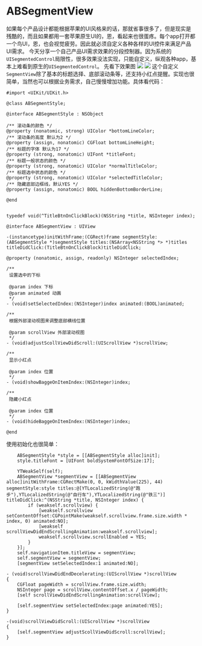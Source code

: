 # ABSegmentView
如果每个产品设计都能根据苹果的UI风格来的话，那就省事很多了，但是现实是残酷的，而且如果都用一套苹果原生UI的，恩，看起来也很蛋疼。每个app打开都一个鸟UI，恩，也会视觉疲劳。因此就必须自定义各种各样的UI控件来满足产品UI需求。
今天分享一个自己产品UI需求效果的分段控制器。因为系统的```UISegmentedControl```局限性，很多效果没法实现，只能自定义，纵观各种app，基本上难看到原生的```UISegmentedControl```。
先看下效果图
![](https://upload-images.jianshu.io/upload_images/439166-d10d71c56c10f4fa.gif?imageMogr2/auto-orient/strip)
![](https://upload-images.jianshu.io/upload_images/439166-2a930370318c9d5c.png?imageMogr2/auto-orient/strip%7CimageView2/2/w/1240)
这个自定义```SegmentView```除了基本的标题选择、底部滚动条等，还支持小红点提醒。实现也很简单，当然也可以根据业务需求，自己慢慢增加功能。具体看代码：
```
#import <UIKit/UIKit.h>

@class ABSegmentStyle;

@interface ABSegmentStyle : NSObject

/** 滚动条的颜色 */
@property (nonatomic, strong) UIColor *bottomLineColor;
/** 滚动条的高度 默认为2 */
@property (assign, nonatomic) CGFloat bottomLineHeight;
/** 标题的字体 默认为17 */
@property (strong, nonatomic) UIFont *titleFont;
/** 标题一般状态的颜色 */
@property (strong, nonatomic) UIColor *normalTitleColor;
/** 标题选中状态的颜色 */
@property (strong, nonatomic) UIColor *selectedTitleColor;
/** 隐藏底部边框线，默认YES */
@property (assign, nonatomic) BOOL hiddenBottomBorderLine;

@end


typedef void(^TitleBtnOnClickBlock)(NSString *title, NSInteger index);

@interface ABSegmentView : UIView

-(instancetype)initWithFrame:(CGRect)frame segmentStyle:(ABSegmentStyle *)segmentStyle titles:(NSArray<NSString *> *)titles titleDidClick:(TitleBtnOnClickBlock)titleDidClick;

@property (nonatomic, assign, readonly) NSInteger selectedIndex;

/**
 设置选中的下标

 @param index 下标
 @param animated 动画
 */
- (void)setSelectedIndex:(NSInteger)index animated:(BOOL)animated;

/**
 根据外部滚动视图来调整底部横线位置

 @param scrollView 外部滚动视图
 */
- (void)adjustScollViewDidScroll:(UIScrollView *)scrollView;

/**
 显示小红点

 @param index 位置
 */
- (void)showBaggeOnItemIndex:(NSInteger)index;

/**
 隐藏小红点
 
 @param index 位置
 */
- (void)hideBaggeOnItemIndex:(NSInteger)index;

@end
```

使用初始化也很简单：
```
    ABSegmentStyle *style = [[ABSegmentStyle alloc]init];
    style.titleFont = [UIFont boldSystemFontOfSize:17];

    YTWeakSelf(self);
    ABSegmentView *segmentView = [[ABSegmentView alloc]initWithFrame:CGRectMake(0, 0, kWidthValue(225), 44) segmentStyle:style titles:@[YTLocalizedString(@"跑步"),YTLocalizedString(@"自行车"),YTLocalizedString(@"铁三")] titleDidClick:^(NSString *title, NSInteger index) {
        if (weakself.scrollview) {
            [weakself.scrollview setContentOffset:CGPointMake(weakself.scrollview.frame.size.width * index, 0) animated:NO];
            [weakself scrollViewDidEndScrollingAnimation:weakself.scrollview];
            weakself.scrollview.scrollEnabled = YES;
        }
    }];
    self.navigationItem.titleView = segmentView;
    self.segmentView = segmentView;
    [segmentView setSelectedIndex:1 animated:NO];
```
```
- (void)scrollViewDidEndDecelerating:(UIScrollView *)scrollView
{
    CGFloat pageWidth = scrollView.frame.size.width;
    NSInteger page = scrollView.contentOffset.x / pageWidth;
    [self scrollViewDidEndScrollingAnimation:scrollView];
    
    [self.segmentView setSelectedIndex:page animated:YES];
}

-(void)scrollViewDidScroll:(UIScrollView *)scrollView
{
    [self.segmentView adjustScollViewDidScroll:scrollView];
}
```
